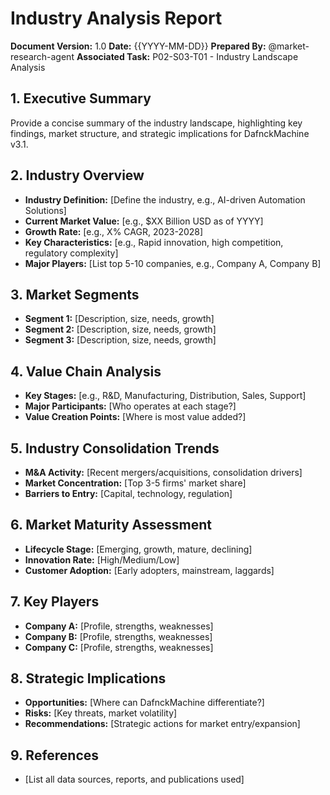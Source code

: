 # Industry Analysis Report

**Document Version:** 1.0
**Date:** {{YYYY-MM-DD}}
**Prepared By:** @market-research-agent
**Associated Task:** P02-S03-T01 - Industry Landscape Analysis

## 1. Executive Summary
Provide a concise summary of the industry landscape, highlighting key findings, market structure, and strategic implications for DafnckMachine v3.1.

## 2. Industry Overview
- **Industry Definition:** [Define the industry, e.g., AI-driven Automation Solutions]
- **Current Market Value:** [e.g., $XX Billion USD as of YYYY]
- **Growth Rate:** [e.g., X% CAGR, 2023-2028]
- **Key Characteristics:** [e.g., Rapid innovation, high competition, regulatory complexity]
- **Major Players:** [List top 5-10 companies, e.g., Company A, Company B]

## 3. Market Segments
- **Segment 1:** [Description, size, needs, growth]
- **Segment 2:** [Description, size, needs, growth]
- **Segment 3:** [Description, size, needs, growth]

## 4. Value Chain Analysis
- **Key Stages:** [e.g., R&D, Manufacturing, Distribution, Sales, Support]
- **Major Participants:** [Who operates at each stage?]
- **Value Creation Points:** [Where is most value added?]

## 5. Industry Consolidation Trends
- **M&A Activity:** [Recent mergers/acquisitions, consolidation drivers]
- **Market Concentration:** [Top 3-5 firms' market share]
- **Barriers to Entry:** [Capital, technology, regulation]

## 6. Market Maturity Assessment
- **Lifecycle Stage:** [Emerging, growth, mature, declining]
- **Innovation Rate:** [High/Medium/Low]
- **Customer Adoption:** [Early adopters, mainstream, laggards]

## 7. Key Players
- **Company A:** [Profile, strengths, weaknesses]
- **Company B:** [Profile, strengths, weaknesses]
- **Company C:** [Profile, strengths, weaknesses]

## 8. Strategic Implications
- **Opportunities:** [Where can DafnckMachine differentiate?]
- **Risks:** [Key threats, market volatility]
- **Recommendations:** [Strategic actions for market entry/expansion]

## 9. References
- [List all data sources, reports, and publications used] 